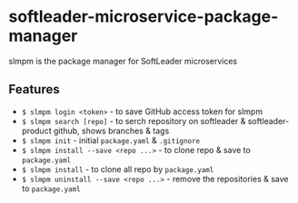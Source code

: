 # softleader-microservice-package-manager

slmpm is the package manager for SoftLeader microservices

## Features

- `$ slmpm login <token>` - to save GitHub access token for slmpm
- `$ slmpm search [repo]` - to serch repository on softleader & softleader-product github, shows branches & tags
- `$ slmpm init` - initial `package.yaml` & `.gitignore`
- `$ slmpm install --save <repo ...>` - to clone repo & save to `package.yaml`
- `$ slmpm install` - to clone all repo by `package.yaml`
- `$ slmpm uninstall --save <repo ...>` - remove the repositories & save to `package.yaml`
